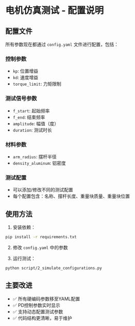 # 电机仿真测试 - 配置说明

## 配置文件

所有参数现在都通过 `config.yaml` 文件进行配置，包括：

### 控制参数
- `kp`: 位置增益
- `kd`: 速度增益  
- `torque_limit`: 力矩限制

### 测试信号参数
- `f_start`: 起始频率
- `f_end`: 结束频率
- `amplitude`: 幅值（度）
- `duration`: 测试时长

### 材料参数
- `arm_radius`: 摆杆半径
- `density_aluminum`: 铝密度

### 测试配置
- 可以添加/修改不同的测试配置
- 每个配置包含：名称、摆杆长度、重量块质量、重量块位置

## 使用方法

1. 安装依赖：
```bash
pip install -r requirements.txt
```

2. 修改 `config.yaml` 中的参数

3. 运行测试：
```bash
python script/2_simulate_configurations.py
```

## 主要改进

- ✅ 所有硬编码参数移至YAML配置
- ✅ PD控制参数实时显示
- ✅ 支持动态配置测试参数
- ✅ 代码结构更清晰，易于维护
